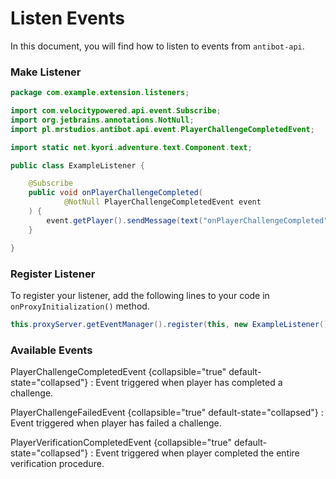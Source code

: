 # Listen Events
In this document, you will find how to listen to events from `antibot-api`.

### Make Listener
```Java
package com.example.extension.listeners;

import com.velocitypowered.api.event.Subscribe;
import org.jetbrains.annotations.NotNull;
import pl.mrstudios.antibot.api.event.PlayerChallengeCompletedEvent;

import static net.kyori.adventure.text.Component.text;

public class ExampleListener {

    @Subscribe
    public void onPlayerChallengeCompleted(
            @NotNull PlayerChallengeCompletedEvent event
    ) {
        event.getPlayer().sendMessage(text("onPlayerChallengeCompleted"));
    }

}

```

### Register Listener
To register your listener, add the following lines to your code in ``onProxyInitialization()`` method.

```Java
this.proxyServer.getEventManager().register(this, new ExampleListener());
```

### Available Events
PlayerChallengeCompletedEvent
{collapsible="true" default-state="collapsed"}
: Event triggered when player has completed a challenge.

PlayerChallengeFailedEvent
{collapsible="true" default-state="collapsed"}
: Event triggered when player has failed a challenge.

PlayerVerificationCompletedEvent
{collapsible="true" default-state="collapsed"}
: Event triggered when player completed the entire verification procedure.